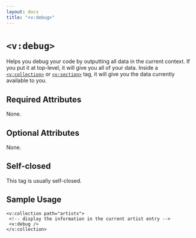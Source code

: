 ```yaml
---
layout: docs
title: "<v:debug>"
---
```


# `<v:debug>`

Helps you debug your code by outputting all data in the current context.
If you put it at top-level, it will give you all of your data. Inside a
[`<v:collection>`](#v_collection) or [`<v:section>`](#v_section) tag, it
will give you the data currently available to you.

## Required Attributes

None.

## Optional Attributes

None.

## Self-closed

This tag is usually self-closed.

## Sample Usage

    <v:collection path="artists">
     <!-- display the information in the current artist entry -->
     <v:debug />
    </v:collection>

